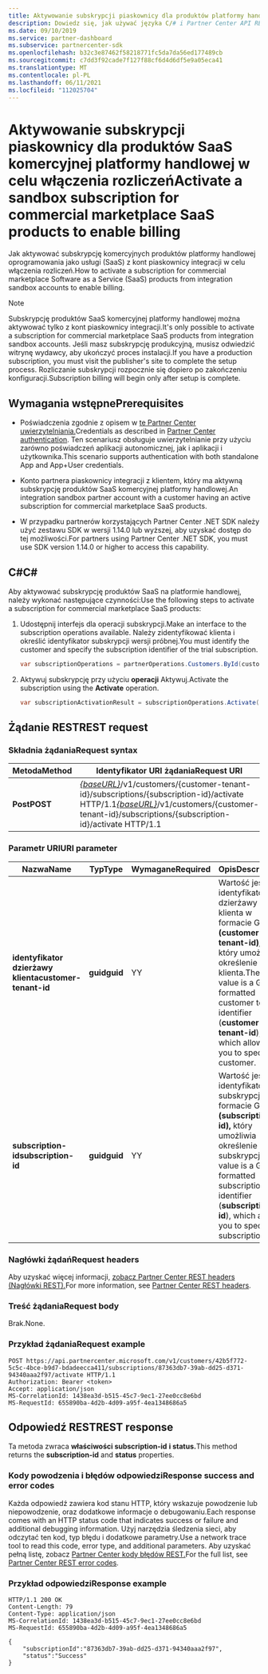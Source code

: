 ```yaml
---
title: Aktywowanie subskrypcji piaskownicy dla produktów platformy handlowej
description: Dowiedz się, jak używać języka C/# i Partner Center API REST do aktywowania subskrypcji piaskownicy dla produktów platformy handlowej.
ms.date: 09/10/2019
ms.service: partner-dashboard
ms.subservice: partnercenter-sdk
ms.openlocfilehash: b32c3e87462f58218771fc5da7da56ed177489cb
ms.sourcegitcommit: c7dd3f92cade7f127f88cf6d4d6df5e9a05eca41
ms.translationtype: MT
ms.contentlocale: pl-PL
ms.lasthandoff: 06/11/2021
ms.locfileid: "112025704"
---
```

# <a name="activate-a-sandbox-subscription-for-commercial-marketplace-saas-products-to-enable-billing"></a><span data-ttu-id="d68ff-103">Aktywowanie subskrypcji piaskownicy dla produktów SaaS komercyjnej platformy handlowej w celu włączenia rozliczeń</span><span class="sxs-lookup"><span data-stu-id="d68ff-103">Activate a sandbox subscription for commercial marketplace SaaS products to enable billing</span></span>

<span data-ttu-id="d68ff-104">Jak aktywować subskrypcję komercyjnych produktów platformy handlowej oprogramowania jako usługi (SaaS) z kont piaskownicy integracji w celu włączenia rozliczeń.</span><span class="sxs-lookup"><span data-stu-id="d68ff-104">How to activate a subscription for commercial marketplace Software as a Service (SaaS) products from integration sandbox accounts to enable billing.</span></span>

> [!NOTE]
> <span data-ttu-id="d68ff-105">Subskrypcję produktów SaaS komercyjnej platformy handlowej można aktywować tylko z kont piaskownicy integracji.</span><span class="sxs-lookup"><span data-stu-id="d68ff-105">It's only possible to activate a subscription for commercial marketplace SaaS products from integration sandbox accounts.</span></span> <span data-ttu-id="d68ff-106">Jeśli masz subskrypcję produkcyjną, musisz odwiedzić witrynę wydawcy, aby ukończyć proces instalacji.</span><span class="sxs-lookup"><span data-stu-id="d68ff-106">If you have a production subscription, you must visit the publisher's site to complete the setup process.</span></span> <span data-ttu-id="d68ff-107">Rozliczanie subskrypcji rozpocznie się dopiero po zakończeniu konfiguracji.</span><span class="sxs-lookup"><span data-stu-id="d68ff-107">Subscription billing will begin only after setup is complete.</span></span>

## <a name="prerequisites"></a><span data-ttu-id="d68ff-108">Wymagania wstępne</span><span class="sxs-lookup"><span data-stu-id="d68ff-108">Prerequisites</span></span>

- <span data-ttu-id="d68ff-109">Poświadczenia zgodnie z opisem w [te Partner Center uwierzytelniania.](partner-center-authentication.md)</span><span class="sxs-lookup"><span data-stu-id="d68ff-109">Credentials as described in [Partner Center authentication](partner-center-authentication.md).</span></span> <span data-ttu-id="d68ff-110">Ten scenariusz obsługuje uwierzytelnianie przy użyciu zarówno poświadczeń aplikacji autonomicznej, jak i aplikacji i użytkownika.</span><span class="sxs-lookup"><span data-stu-id="d68ff-110">This scenario supports authentication with both standalone App and App+User credentials.</span></span>

- <span data-ttu-id="d68ff-111">Konto partnera piaskownicy integracji z klientem, który ma aktywną subskrypcję produktów SaaS komercyjnej platformy handlowej.</span><span class="sxs-lookup"><span data-stu-id="d68ff-111">An integration sandbox partner account with a customer having an active subscription for commercial marketplace SaaS products.</span></span>

- <span data-ttu-id="d68ff-112">W przypadku partnerów korzystających Partner Center .NET SDK należy użyć zestawu SDK w wersji 1.14.0 lub wyższej, aby uzyskać dostęp do tej możliwości.</span><span class="sxs-lookup"><span data-stu-id="d68ff-112">For partners using Partner Center .NET SDK, you must use SDK version 1.14.0 or higher to access this capability.</span></span>

## <a name="c"></a><span data-ttu-id="d68ff-113">C\#</span><span class="sxs-lookup"><span data-stu-id="d68ff-113">C\#</span></span>

<span data-ttu-id="d68ff-114">Aby aktywować subskrypcję produktów SaaS na platformie handlowej, należy wykonać następujące czynności:</span><span class="sxs-lookup"><span data-stu-id="d68ff-114">Use the following steps to activate a subscription for commercial marketplace SaaS products:</span></span>

1. <span data-ttu-id="d68ff-115">Udostępnij interfejs dla operacji subskrypcji.</span><span class="sxs-lookup"><span data-stu-id="d68ff-115">Make an interface to the subscription operations available.</span></span> <span data-ttu-id="d68ff-116">Należy zidentyfikować klienta i określić identyfikator subskrypcji wersji próbnej.</span><span class="sxs-lookup"><span data-stu-id="d68ff-116">You must identify the customer and specify the subscription identifier of the trial subscription.</span></span>

   ```csharp
   var subscriptionOperations = partnerOperations.Customers.ById(customerId).Subscriptions.ById(subscriptionId);
   ```

2. <span data-ttu-id="d68ff-117">Aktywuj subskrypcję przy użyciu **operacji** Aktywuj.</span><span class="sxs-lookup"><span data-stu-id="d68ff-117">Activate the subscription using the **Activate** operation.</span></span>

   ```csharp
   var subscriptionActivationResult = subscriptionOperations.Activate();
   ```

## <a name="rest-request"></a><span data-ttu-id="d68ff-118">Żądanie REST</span><span class="sxs-lookup"><span data-stu-id="d68ff-118">REST request</span></span>

### <a name="request-syntax"></a><span data-ttu-id="d68ff-119">Składnia żądania</span><span class="sxs-lookup"><span data-stu-id="d68ff-119">Request syntax</span></span>

| <span data-ttu-id="d68ff-120">Metoda</span><span class="sxs-lookup"><span data-stu-id="d68ff-120">Method</span></span>     | <span data-ttu-id="d68ff-121">Identyfikator URI żądania</span><span class="sxs-lookup"><span data-stu-id="d68ff-121">Request URI</span></span>                                                                            |
|------------|----------------------------------------------------------------------------------------|
| <span data-ttu-id="d68ff-122">**Post**</span><span class="sxs-lookup"><span data-stu-id="d68ff-122">**POST**</span></span> | <span data-ttu-id="d68ff-123">[*{baseURL}*](partner-center-rest-urls.md)/v1/customers/{customer-tenant-id}/subscriptions/{subscription-id}/activate HTTP/1.1</span><span class="sxs-lookup"><span data-stu-id="d68ff-123">[*{baseURL}*](partner-center-rest-urls.md)/v1/customers/{customer-tenant-id}/subscriptions/{subscription-id}/activate HTTP/1.1</span></span> |

### <a name="uri-parameter"></a><span data-ttu-id="d68ff-124">Parametr URI</span><span class="sxs-lookup"><span data-stu-id="d68ff-124">URI parameter</span></span>

| <span data-ttu-id="d68ff-125">Nazwa</span><span class="sxs-lookup"><span data-stu-id="d68ff-125">Name</span></span>                   | <span data-ttu-id="d68ff-126">Typ</span><span class="sxs-lookup"><span data-stu-id="d68ff-126">Type</span></span>     | <span data-ttu-id="d68ff-127">Wymagane</span><span class="sxs-lookup"><span data-stu-id="d68ff-127">Required</span></span> | <span data-ttu-id="d68ff-128">Opis</span><span class="sxs-lookup"><span data-stu-id="d68ff-128">Description</span></span>                                                                                                                                            |
|------------------------|----------|----------|--------------------------------------------------------------------------------------------------------------------------------------------------------|
| <span data-ttu-id="d68ff-129">**identyfikator dzierżawy klienta**</span><span class="sxs-lookup"><span data-stu-id="d68ff-129">**customer-tenant-id**</span></span> | <span data-ttu-id="d68ff-130">**guid**</span><span class="sxs-lookup"><span data-stu-id="d68ff-130">**guid**</span></span> | <span data-ttu-id="d68ff-131">Y</span><span class="sxs-lookup"><span data-stu-id="d68ff-131">Y</span></span> | <span data-ttu-id="d68ff-132">Wartość jest identyfikatorem dzierżawy klienta w formacie GUID **(customer-tenant-id),** który umożliwia określenie klienta.</span><span class="sxs-lookup"><span data-stu-id="d68ff-132">The value is a GUID-formatted customer tenant identifier (**customer-tenant-id**), which allows you to specify a customer.</span></span> |
| <span data-ttu-id="d68ff-133">**subscription-id**</span><span class="sxs-lookup"><span data-stu-id="d68ff-133">**subscription-id**</span></span> | <span data-ttu-id="d68ff-134">**guid**</span><span class="sxs-lookup"><span data-stu-id="d68ff-134">**guid**</span></span> | <span data-ttu-id="d68ff-135">Y</span><span class="sxs-lookup"><span data-stu-id="d68ff-135">Y</span></span> | <span data-ttu-id="d68ff-136">Wartość jest identyfikatorem subskrypcji w formacie GUID **(subscription-id),** który umożliwia określenie subskrypcji.</span><span class="sxs-lookup"><span data-stu-id="d68ff-136">The value is a GUID-formatted subscription identifier (**subscription-id**), which allows you to specify a subscription.</span></span> |

### <a name="request-headers"></a><span data-ttu-id="d68ff-137">Nagłówki żądań</span><span class="sxs-lookup"><span data-stu-id="d68ff-137">Request headers</span></span>

<span data-ttu-id="d68ff-138">Aby uzyskać więcej informacji, [zobacz Partner Center REST headers (Nagłówki REST).](headers.md)</span><span class="sxs-lookup"><span data-stu-id="d68ff-138">For more information, see [Partner Center REST headers](headers.md).</span></span>

### <a name="request-body"></a><span data-ttu-id="d68ff-139">Treść żądania</span><span class="sxs-lookup"><span data-stu-id="d68ff-139">Request body</span></span>

<span data-ttu-id="d68ff-140">Brak.</span><span class="sxs-lookup"><span data-stu-id="d68ff-140">None.</span></span>

### <a name="request-example"></a><span data-ttu-id="d68ff-141">Przykład żądania</span><span class="sxs-lookup"><span data-stu-id="d68ff-141">Request example</span></span>

```http
POST https://api.partnercenter.microsoft.com/v1/customers/42b5f772-5c5c-4bce-b9d7-bdadeecca411/subscriptions/87363db7-39ab-dd25-d371-94340aaa2f97/activate HTTP/1.1
Authorization: Bearer <token>
Accept: application/json
MS-CorrelationId: 1438ea3d-b515-45c7-9ec1-27ee0cc8e6bd
MS-RequestId: 655890ba-4d2b-4d09-a95f-4ea1348686a5

```

## <a name="rest-response"></a><span data-ttu-id="d68ff-142">Odpowiedź REST</span><span class="sxs-lookup"><span data-stu-id="d68ff-142">REST response</span></span>

<span data-ttu-id="d68ff-143">Ta metoda zwraca **właściwości subscription-id** **i status.**</span><span class="sxs-lookup"><span data-stu-id="d68ff-143">This method returns the **subscription-id** and **status** properties.</span></span>

### <a name="response-success-and-error-codes"></a><span data-ttu-id="d68ff-144">Kody powodzenia i błędów odpowiedzi</span><span class="sxs-lookup"><span data-stu-id="d68ff-144">Response success and error codes</span></span>

<span data-ttu-id="d68ff-145">Każda odpowiedź zawiera kod stanu HTTP, który wskazuje powodzenie lub niepowodzenie, oraz dodatkowe informacje o debugowaniu.</span><span class="sxs-lookup"><span data-stu-id="d68ff-145">Each response comes with an HTTP status code that indicates success or failure and additional debugging information.</span></span> <span data-ttu-id="d68ff-146">Użyj narzędzia śledzenia sieci, aby odczytać ten kod, typ błędu i dodatkowe parametry.</span><span class="sxs-lookup"><span data-stu-id="d68ff-146">Use a network trace tool to read this code, error type, and additional parameters.</span></span> <span data-ttu-id="d68ff-147">Aby uzyskać pełną listę, zobacz [Partner Center kody błędów REST.](error-codes.md)</span><span class="sxs-lookup"><span data-stu-id="d68ff-147">For the full list, see [Partner Center REST error codes](error-codes.md).</span></span>

### <a name="response-example"></a><span data-ttu-id="d68ff-148">Przykład odpowiedzi</span><span class="sxs-lookup"><span data-stu-id="d68ff-148">Response example</span></span>

```http
HTTP/1.1 200 OK
Content-Length: 79
Content-Type: application/json
MS-CorrelationId: 1438ea3d-b515-45c7-9ec1-27ee0cc8e6bd
MS-RequestId: 655890ba-4d2b-4d09-a95f-4ea1348686a5

{
    "subscriptionId":"87363db7-39ab-dd25-d371-94340aaa2f97",
    "status":"Success"
}
```

